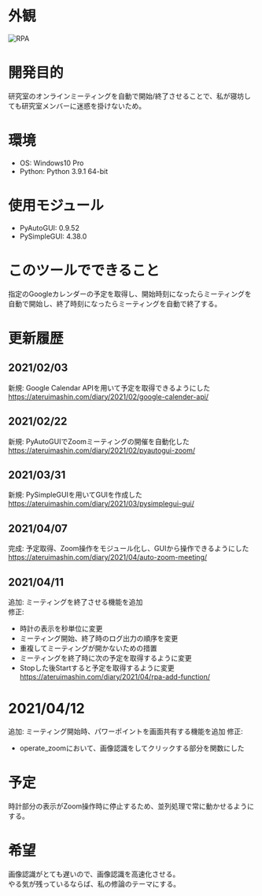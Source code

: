# 外観
![RPA](https://ateruimashin.com/diary/wp-content/uploads/2021/04/34c62f94b172c84db0f7e4c8cfb1c9b5.png)

# 開発目的
研究室のオンラインミーティングを自動で開始/終了させることで、私が寝坊しても研究室メンバーに迷惑を掛けないため。

# 環境
- OS: Windows10 Pro
- Python: Python 3.9.1 64-bit

# 使用モジュール
- PyAutoGUI: 0.9.52
- PySimpleGUI: 4.38.0

# このツールでできること
指定のGoogleカレンダーの予定を取得し、開始時刻になったらミーティングを自動で開始し、終了時刻になったらミーティングを自動で終了する。

# 更新履歴
## 2021/02/03
新規: Google Calendar APIを用いて予定を取得できるようにした  
https://ateruimashin.com/diary/2021/02/google-calender-api/

## 2021/02/22
新規: PyAutoGUIでZoomミーティングの開催を自動化した  
https://ateruimashin.com/diary/2021/02/pyautogui-zoom/

## 2021/03/31
新規: PySimpleGUIを用いてGUIを作成した  
https://ateruimashin.com/diary/2021/03/pysimplegui-gui/

## 2021/04/07
完成: 予定取得、Zoom操作をモジュール化し、GUIから操作できるようにした  
https://ateruimashin.com/diary/2021/04/auto-zoom-meeting/

## 2021/04/11
追加: ミーティングを終了させる機能を追加  
修正: 
- 時計の表示を秒単位に変更
- ミーティング開始、終了時のログ出力の順序を変更
- 重複してミーティングが開かないための措置
- ミーティングを終了時に次の予定を取得するように変更
- Stopした後Startすると予定を取得するように変更  
https://ateruimashin.com/diary/2021/04/rpa-add-function/

# 2021/04/12
追加: ミーティング開始時、パワーポイントを画面共有する機能を追加
修正:
- operate_zoomにおいて、画像認識をしてクリックする部分を関数にした

# 予定
時計部分の表示がZoom操作時に停止するため、並列処理で常に動かせるようにする。

# 希望
画像認識がとても遅いので、画像認識を高速化させる。  
やる気が残っているならば、私の修論のテーマにする。
